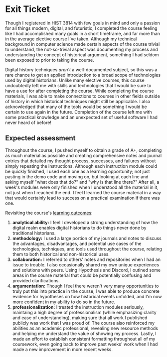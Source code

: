# Exit Ticket

Though I registered in HIST 3814 with few goals in mind and only a passion for all things modern, digital, and futuristic, I completed the course feeling like I had accomplished many goals in a short timeframe, and far more than in the average elective course I've taken. Although my technical background in computer science made certain aspects of the course trivial to understand, the not-so-trivial aspect was documenting my process and understanding the concept of historical argument, something I had seldom been exposed to prior to taking the course.

Digital history techniques *aren't* a well-documented subject, so this was a rare chance to get an applied introduction to a broad scope of technologies used by digital historians. Unlike many elective courses, this course undoubtedly left me with skills and technologies that I would be sure to have a use for after completing the course. While completing the course materials, I was able to make connections to courses in other fields outside of history in which historical techniques might still be applicable. I also acknowledged that many of the tools would be something I would be certain to use again in the future. Completion of the course left me with some practical knowledge and an unexpected set of useful software I had never heard of before!

## Expected assessment

Throughout the course, I pushed myself to obtain a grade of A+, completing as much material as possible and creating comprehensive notes and journal entries that detailed my thought process, successes, and failures without simply repeating the instructions. Although each instruction module could be quickly finished, I used each one as a learning opportunity; not just pasting in the demo code and moving on, but looking at each line and asking myself "what does that do?" and "why is that line there?" After all, a week's modules were only finished when I understood all the material in it, not just when I reached the end. I feel I learned the course material in a way that would certainly lead to success on a practical examination if there was one.

Revisiting the course's [learning outcomes](https://craftingdh.netlify.app/docs/2-learning-outcomes/):

1. **analytical ability:** I feel I developed a strong understanding of how the digital realm enables digital historians to do things never done by traditional historians.
2. **methodology:** I used a large portion of my journals and notes to discuss the advantages, disadvantages, and potential use cases of the technologies, techniques, and tools used throughout the course, relating them to both historical and non-historical uses. 
3. **collaboration:** I referred to others' notes and repositories when I had an issue to trouble. I also occasionally shared my own unique experiences and solutions with peers. Using Hypothesis and Discord, I outined some areas in the course material that could be potentially confusing and provided clarifications.
4. **argumentation:** Though I feel there weren't very many opportunities to truly put this into practice in the course, I was able to produce concrete evidence for hypotheses on how historical events unfolded, and I'm now more confident in my ability to do so in the future. 
5. **professionalization:** I treated the instruction modules seriously, maintaing a high degree of professionalism (while emphasizing clarity and ease of understanding), making sure that all work I published publicly was work that I was proud of. The course also reinforced my abilities as an academic professional, revealing new resource methods and helping me understand the value of showing my process. Lastly, I made an effort to establish consistent formatting throughout all of my coursework, even going back to improve past weeks' work when I had made a new improvement in more recent weeks.

